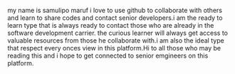 my name is samulipo maruf i love to use github to collaborate with others and learn to share codes and 
contact senior developers.i am the ready to learn type that is always ready to contact those who are already in
the software development carrier. the curious learner will always get access to valuable resources from those he 
collaborate with.i am also the ideal type that respect every onces view in this platform.Hi to all those who may be reading 
this and i hope to get connected to senior emgineers on this platform.

<!---
samulipo3060/samulipo3060 is a ✨ special ✨ repository because its `README.md` (this file) appears on your GitHub profile.
You can click the Preview link to take a look at your changes.
--->

